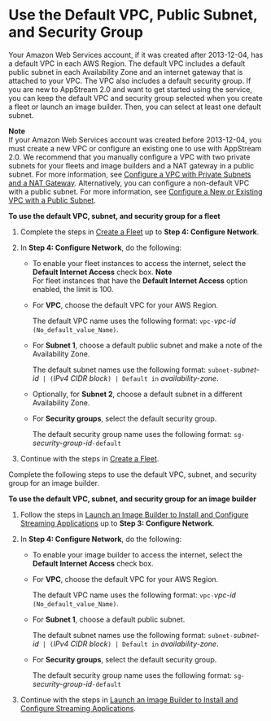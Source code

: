 # Use the Default VPC, Public Subnet, and Security Group<a name="default-vpc-with-public-subnet"></a>

Your Amazon Web Services account, if it was created after 2013\-12\-04, has a default VPC in each AWS Region\. The default VPC includes a default public subnet in each Availability Zone and an internet gateway that is attached to your VPC\. The VPC also includes a default security group\. If you are new to AppStream 2\.0 and want to get started using the service, you can keep the default VPC and security group selected when you create a fleet or launch an image builder\. Then, you can select at least one default subnet\.

**Note**  
If your Amazon Web Services account was created before 2013\-12\-04, you must create a new VPC or configure an existing one to use with AppStream 2\.0\. We recommend that you manually configure a VPC with two private subnets for your fleets and image builders and a NAT gateway in a public subnet\. For more information, see [Configure a VPC with Private Subnets and a NAT Gateway](managing-network-internet-NAT-gateway.md)\. Alternatively, you can configure a non\-default VPC with a public subnet\. For more information, see [Configure a New or Existing VPC with a Public Subnet](managing-network-default-internet-access.md)\.

**To use the default VPC, subnet, and security group for a fleet**

1. Complete the steps in [Create a Fleet](set-up-stacks-fleets.md#set-up-stacks-fleets-create) up to **Step 4: Configure Network**\.

1. In **Step 4: Configure Network**, do the following:
   + To enable your fleet instances to access the internet, select the **Default Internet Access** check box\.
**Note**  
For fleet instances that have the **Default Internet Access** option enabled, the limit is 100\.
   + For **VPC**, choose the default VPC for your AWS Region\.

     The default VPC name uses the following format: `vpc-`*vpc\-id*` (No_default_value_Name)`\.
   + For **Subnet 1**, choose a default public subnet and make a note of the Availability Zone\. 

     The default subnet names use the following format: `subnet-`*subnet\-id*` | (`*IPv4 CIDR block*`) | Default in` *availability\-zone*\.
   + Optionally, for **Subnet 2**, choose a default subnet in a different Availability Zone\.
   + For **Security groups**, select the default security group\.

     The default security group name uses the following format: `sg-`*security\-group\-id*`-default`

1. Continue with the steps in [Create a Fleet](set-up-stacks-fleets.md#set-up-stacks-fleets-create)\.

Complete the following steps to use the default VPC, subnet, and security group for an image builder\.

**To use the default VPC, subnet, and security group for an image builder**

1. Follow the steps in [Launch an Image Builder to Install and Configure Streaming Applications](tutorial-image-builder-create.md) up to **Step 3: Configure Network**\.

1. In **Step 4: Configure Network**, do the following:
   + To enable your image builder to access the internet, select the **Default Internet Access** check box\.
   + For **VPC**, choose the default VPC for your AWS Region\.

     The default VPC name uses the following format: `vpc-`*vpc\-id*` (No_default_value_Name)`\.
   + For **Subnet 1**, choose a default public subnet\.

     The default subnet names use the following format: `subnet-`*subnet\-id*` | (`*IPv4 CIDR block*`) | Default in` *availability\-zone*\.
   + For **Security groups**, select the default security group\.

     The default security group name uses the following format: `sg-`*security\-group\-id*`-default`

1. Continue with the steps in [Launch an Image Builder to Install and Configure Streaming Applications](tutorial-image-builder-create.md)\.